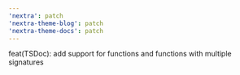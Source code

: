 ```yaml
---
'nextra': patch
'nextra-theme-blog': patch
'nextra-theme-docs': patch
---
```


feat(TSDoc): add support for functions and functions with multiple signatures

